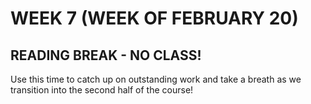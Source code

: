 <!-- # ![Programming for Mobile App Development](images/1366x768-kotlin2022_2.png) -->

# WEEK 7 (WEEK OF FEBRUARY 20)
## READING BREAK - NO CLASS!

Use this time to catch up on outstanding work and take a breath as we transition into the second half of the course!